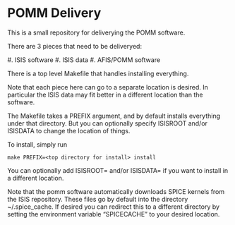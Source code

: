 POMM Delivery
=============

This is a small repository for deliverying the POMM software.

There are 3 pieces that need to be deliveryed:

#. ISIS software
#. ISIS data
#. AFIS/POMM software

There is a top level Makefile that handles installing everything.

Note that each piece here can go to a separate location is desired.
In particular the ISIS data may fit better in a different location than
the software.

The Makefile takes a PREFIX argument, and by default installs everything
under that directory. But you can optionally specify ISISROOT and/or 
ISISDATA to change the location of things.

To install, simply run

    make PREFIX=<top directory for install> install
	
You can optionally add ISISROOT=<isis directory> and/or 
ISISDATA=<isis data directory> if you want to install in a different location.

Note that the pomm software automatically downloads SPICE kernels from
the ISIS repository. These files go by default into the directory
~/.spice_cache. If desired you can redirect this to a different
directory by setting the environment variable “SPICECACHE” to your
desired location.

